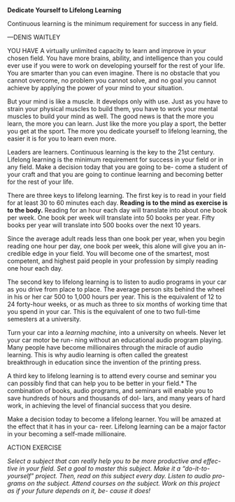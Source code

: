 **Dedicate Yourself to Lifelong Learning** 

Continuous learning is the minimum requirement for success in any field. 

—DENIS WAITLEY 

YOU HAVE A virtually unlimited capacity to learn and improve in your chosen field. You have more brains, ability, and intelligence than you could ever use if you were to work on developing yourself for the rest of your life. You are smarter than you can even imagine. There is no obstacle that you cannot overcome, no problem you cannot solve, and no goal you cannot achieve by applying the power of your mind to your situation. 

But your mind is like a muscle. It develops only with use. Just as you have to strain your physical muscles to build them, you have to work your mental muscles to build your mind as well. The good news is that the more you learn, the more you can learn. Just like the more you play a sport, the better you get at the sport. The more you dedicate yourself to lifelong learning, the easier it is for you to learn even more. 

Leaders are learners. Continuous learning is the key to the 21st century. Lifelong learning is the minimum requirement for success in your field or in any field. Make a decision today that you are going to be- come a student of your craft and that you are going to continue learning and becoming better for the rest of your life. 

There are three keys to lifelong learning. The first key is to read in your field for at least 30 to 60 minutes each day. **Reading is to the mind as exercise is to the body.** Reading for an hour each day will translate into about one book per week. One book per week will translate into 50 books per year. Fifty books per year will translate into 500 books over the next 10 years. 

Since the average adult reads less than one book per year, when you begin reading one hour per day, one book per week, this alone will give you an in- credible edge in your field. You will become one of the smartest, most competent, and highest paid people in your profession by simply reading one hour each day. 

The second key to lifelong learning is to listen to audio programs in your car as you drive from place to place. The average person sits behind the wheel in his or her car 500 to 1,000 hours per year. This is the equivalent of 12 to 24 forty-hour weeks, or as much as three to six months of working time that you spend in your car. This is the equivalent of one to two full-time semesters at a university. 

Turn your car into a *learning machine,* into a university on wheels. Never let your car motor be run- ning without an educational audio program playing. Many people have become millionaires through the miracle of audio learning. This is why audio learning is often called the greatest breakthrough in education since the invention of the printing press. 

A third key to lifelong learning is to attend every course and seminar you can possibly find that can help you to be better in your field.* The combination of books, audio programs, and seminars will enable you to save hundreds of hours and thousands of dol- lars, and many years of hard work, in achieving the level of financial success that you desire. 

Make a decision today to become a lifelong learner. You will be amazed at the effect that it has in your ca- reer. Lifelong learning can be a major factor in your becoming a self-made millionaire. 



ACTION EXERCISE 

*Select a subject that can really help you to be more productive and effec- tive in your field. Set a goal to master this subject. Make it a “do-it-to- yourself” project. Then, read on this subject every day. Listen to audio pro- grams on the subject. Attend courses on the subject. Work on this project as if your future depends on it, be- cause it does!* 